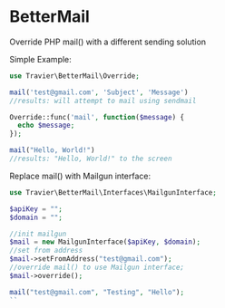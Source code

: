 # BetterMail
Override PHP mail() with a different sending solution

Simple Example:
```php
use Travier\BetterMail\Override;

mail('test@gmail.com', 'Subject', 'Message')
//results: will attempt to mail using sendmail

Override::func('mail', function($message) {
  echo $message;
});

mail("Hello, World!")
//results: "Hello, World!" to the screen
```

Replace mail() with Mailgun interface:
```php
use Travier\BetterMail\Interfaces\MailgunInterface;

$apiKey = "";
$domain = "";

//init mailgun
$mail = new MailgunInterface($apiKey, $domain);
//set from address
$mail->setFromAddress("test@gmail.com");
//override mail() to use Mailgun interface;
$mail->override();

mail("test@gmail.com", "Testing", "Hello");
``
